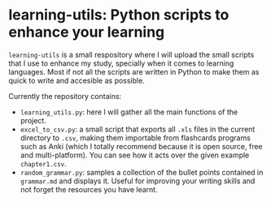 # learning-utils: Python scripts to enhance your learning

`learning-utils` is a small respository where I will upload the small scripts that I use to enhance my study, specially when it comes to learning languages. Most if not all the scripts are written in Python to make them as quick to write and accesible as possible.

Currently the repository contains:

* `learning_utils.py`: here I will gather all the main functions of the project.
* `excel_to_csv.py`: a small script that exports all `.xls` files in the current directory to `.csv`, making them importable from flashcards programs such as Anki (which I totally recommend because it is open source, free and multi-platform). You can see how it acts over the given example `chapter1.csv`.
* `random_grammar.py`: samples a collection of the bullet points contained in `grammar.md` and displays it. Useful for improving your writing skills and not forget the resources you have learnt.


